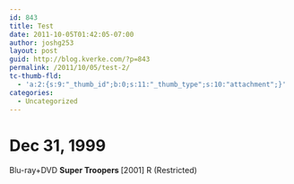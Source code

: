 ```yaml
---
id: 843
title: Test
date: 2011-10-05T01:42:05-07:00
author: joshg253
layout: post
guid: http://blog.kverke.com/?p=843
permalink: /2011/10/05/test-2/
tc-thumb-fld:
  - 'a:2:{s:9:"_thumb_id";b:0;s:11:"_thumb_type";s:10:"attachment";}'
categories:
  - Uncategorized
---
```

<h1>Dec 31, 1999</h1>

<span class="medSprite s_medBluRay ">Blu-ray</span>+<span class="medSprite s_medDVD ">DVD</span> <strong>Super Troopers </strong>[2001] <span class="medSprite s_medR ">R (Restricted)</span>